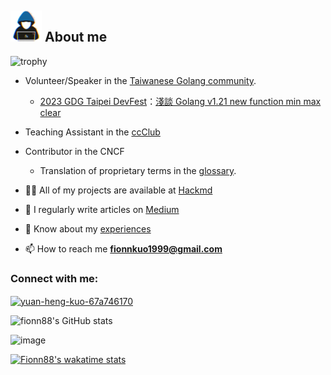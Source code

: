 ## <picture><img src = "https://github.com/0xAbdulKhalid/0xAbdulKhalid/raw/main/assets/mdImages/about_me.gif" width = 50px></picture> **About me**

<div align="left">
    <img width="150" height="150" src="https://images.credly.com/size/200x200/images/0e284c3f-5164-4b21-8660-0d84737941bc/image.png" alt="trophy" />

- Volunteer/Speaker in the [Taiwanese Golang community](https://www.facebook.com/groups/269001993248363).
    - [2023 GDG Taipei DevFest](https://gdg.community.dev/events/details/google-gdg-taipei-presents-devfest-taipei-2023/)：[淺談 Golang v1.21 new function min max clear](https://speakerdeck.com/fionnkuo/qian-tan-golang-v1-dot-21-new-function-min-max-clear)

- Teaching Assistant in the [ccClub](https://www.ccclub.io/)

- Contributor in the CNCF
    - Translation of proprietary terms in the [glossary](https://glossary.cncf.io/zh-tw/).

- 👨‍💻 All of my projects are available at [Hackmd](https://hackmd.io/@Fionn88/rkQNP3Je5)

- 📝 I regularly write articles on [Medium](https://medium.com/@fionnkuo)

- 📄 Know about my [experiences](https://drive.google.com/file/d/1LSrWRQkL3tVxr4KloYZzZIhnvfY7H-TI/view?usp=sharing)

- 📫 How to reach me **fionnkuo1999@gmail.com**

<h3 align="left">Connect with me:</h3>
<p align="left">
<a href="https://www.linkedin.com/in/yuan-heng-kuo/" target="blank"><img align="center" src="https://raw.githubusercontent.com/rahuldkjain/github-profile-readme-generator/master/src/images/icons/Social/linked-in-alt.svg" alt="yuan-heng-kuo-67a746170" height="30" width="40" /></a>
</p>

![fionn88's GitHub stats](https://github-readme-stats.vercel.app/api?username=fionn88&show_icons=true&theme=highcontrast)

![image](https://wakatime.com/badge/user/806021b6-a599-46cd-be7b-594f7b23c734.svg)

[![Fionn88's wakatime stats](https://github-readme-stats.vercel.app/api/wakatime?username=Fionn88&langs_count=10&theme=onedark)](https://github.com/anuraghazra/github-readme-stats)
